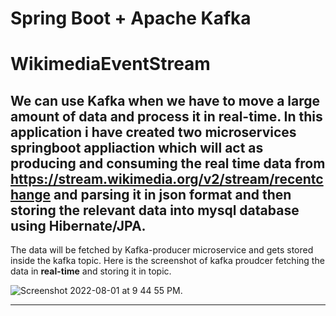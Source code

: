 # Spring Boot + Apache Kafka  

# WikimediaEventStream
We can use **Kafka** when we have to move a large amount of data and process it in real-time. 
In this application i have created two **microservices** springboot appliaction which will act as producing and consuming the real time data from https://stream.wikimedia.org/v2/stream/recentchange and parsing it in json format and then storing the relevant data into mysql database using **Hibernate/JPA.**
-------------
The data will be fetched by Kafka-producer microservice and gets stored inside the kafka topic.
Here is the screenshot of kafka proudcer fetching the data in **real-time** and storing it in topic.

![Screenshot 2022-08-01 at 9 44 55 PM](https://user-images.githubusercontent.com/31178228/182423675-d58b8666-7f79-4698-b99e-570f71779a1a.jpeg).

-------------
